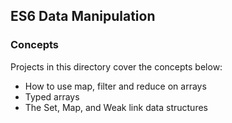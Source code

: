 ## ES6 Data Manipulation

### Concepts
Projects in this directory cover the concepts below:
- How to use map, filter and reduce on arrays
- Typed arrays
- The Set, Map, and Weak link data structures
